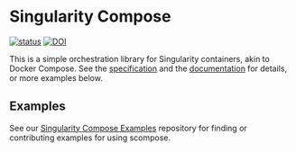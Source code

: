 # Singularity Compose

[![status](http://joss.theoj.org/papers/1fc2593b11b5e18df12efb59ed8757a0/status.svg)](http://joss.theoj.org/papers/1fc2593b11b5e18df12efb59ed8757a0)
[![DOI](https://zenodo.org/badge/188852712.svg)](https://zenodo.org/badge/latestdoi/188852712)

This is a simple orchestration library for Singularity containers, akin to
Docker Compose. See the [specification](https://singularityhub.github.io/singularity-compose/#/spec/spec-1.0)
and the [documentation](https://singularityhub.github.io/singularity-compose) for
details, or more examples below.

## Examples

See our [Singularity Compose Examples](https://www.github.com/singularityhub/singularity-compose-examples) repository for
finding or contributing examples for using scompose.
